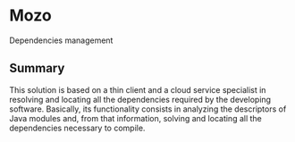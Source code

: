# Mozo
Dependencies management

## Summary
This solution is based on a thin client and a cloud service specialist in resolving and locating all the dependencies required by the developing software. Basically, its functionality consists in analyzing the descriptors of Java modules and, from that information, solving and locating all the dependencies necessary to compile.
